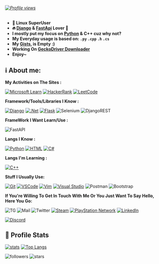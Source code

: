 
###### <span style="text-align: center;">[![Profile views](https://profile-counter.glitch.me/ZenMaxe/count.svg)](https://github.com/ZenMaxe)</span>

- **💪 Linux SuperUser**
- **🔥 [Django](https://www.djangoproject.com/) & [FastApi](https://fastapi.tiangolo.com/) Lover 💖**
- **I mostly put my focus on [Python](https://python.org) & C++ cuz why not?**
- **My Everyday usage is based on: `.py` `.cpp` `.h` `.cs`**
- **My [Gists](https://gist.github.com/ZenMaxe), is Empty :)**
- **Working On [GeckoDriver Downloader](https://github.com/ZenMaxe/GeckoDriver-Downlaoder)**
- **Enjoy~**

## ℹ️ **About me**:

**My Activities on The Sites :**

[![Microsoft Learn](https://img.shields.io/badge/Microsoft_Learn-258ffa?style=for-the-badge&logo=microsoft&logoColor=white)](https://docs.microsoft.com/en-us/users/wilsonweber-6167/)
[![HackerRank](https://img.shields.io/badge/-Hackerrank-2EC866?style=for-the-badge&logo=HackerRank&logoColor=white)](https://www.hackerrank.com/sanjabian_ho)
[![LeetCode](https://img.shields.io/badge/LeetCode-000000?style=for-the-badge&logo=LeetCode&logoColor=#d16c06)](https://leetcode.com/ZenMaxe/)

**Framework/Tools/Libraries I Know :**

[![Django](https://img.shields.io/badge/-Django-%232c3e50?style=for-the-badge&logo=django)](https://www.djangoproject.com/)
[![.Net](https://img.shields.io/badge/.NET-%232c3e50?style=for-the-badge&logo=.net&logoColor=white)](https://dotnet.microsoft.com/en-us/)
[![Flask](https://img.shields.io/badge/flask-%23000.svg?style=for-the-badge&logo=flask&logoColor=white)](https://flask.palletsprojects.com/en/2.2.0/)
![Selenium](https://img.shields.io/badge/-selenium-%43B02A?style=for-the-badge&logo=selenium&logoColor=white)
![DjangoREST](https://img.shields.io/badge/DJANGO-REST-ff1709?style=for-the-badge&logo=django&logoColor=white&color=ff1709&labelColor=gray)

**FrameWork I Want Learn/Use :**

  ![FastAPI](https://img.shields.io/badge/FastAPI-005571?style=for-the-badge&logo=fastapi)

**Langs I Know :**

[![Python](https://img.shields.io/badge/-Python-%232c3e50?style=for-the-badge&logo=python)](https://python.org)
[![HTML](https://img.shields.io/badge/-HTML-%232c3e50?style=for-the-badge&logo=html5)](https://html.com)
[![C#](https://img.shields.io/badge/c%23-%232c3e50.svg?style=for-the-badge&logo=c-sharp&logoColor=white)](https://docs.microsoft.com/en-us/dotnet/csharp/)


**Langs I'm Learning :**

  [![C++](https://img.shields.io/badge/c++-%2300599C.svg?style=for-the-badge&logo=c%2B%2B&logoColor=white)](https://www.cplusplus.com/)


**Stuff I Usually Use:**

[![Git](https://img.shields.io/badge/-Git-%23F05032?style=for-the-badge&logo=git&logoColor=%23ffffff)](https://git-scm.com)
[![VSCode](https://img.shields.io/badge/-VSCode-%23007ACC?style=for-the-badge&logo=visual-studio-code)](https://code.visualstudio.com/)
[![Vim](https://img.shields.io/badge/-Vim-darkgreen?style=for-the-badge&logo=vim)](https://vim.org)
[![Visual Studio](https://img.shields.io/badge/-Visual%20Studio-%23007ACC?style=for-the-badge&logo=visual-studio&logoColor=%23ffffff)](https://visualstudio.microsoft.com/)
![Postman](https://img.shields.io/badge/Postman-FF6C37?style=for-the-badge&logo=postman&logoColor=white)
![Bootstrap](https://img.shields.io/badge/bootstrap-%23563D7C.svg?style=for-the-badge&logo=bootstrap&logoColor=white)


**If You're Willing To Get In Touch With Me Or You Just Want To Say Hello, Here You Go:**

![TG](https://img.shields.io/badge/-WilsonWeber-1ca0f1?style=flat-square&logo=telegram&logoColor=white&link=https://t.me/WilsonWeber)
![Mail](https://img.shields.io/badge/-Sanjabian.Ho@Gmail.com-000fff?style=flat-square&logo=Gmail&logoColor=white&link=mailto:sanjabian.ho@gmail.com)
![Twitter](https://img.shields.io/badge/-ZenMaxe-%231DA1F2.svg?style=flat-square&logo=Twitter&logoColor=white&link=https://twitter.com/zenmaxe)
[![Steam](https://img.shields.io/badge/-ZenMaxe2-%23000000.svg?style=flat-square&logo=steam&logoColor=white)](https://steamcommunity.com/id/ZenMaxe2)
[![PlayStation Network](https://img.shields.io/badge/-ZenMaxe-%230070D1.svg?style=flat-square&logo=Playstation&logoColor=white)](https://psnprofiles.com/ZenMaxe)
[![LinkedIn](https://img.shields.io/badge/linkedin-%230077B5.svg?style=flat-square&logo=linkedin&logoColor=white)](https://www.linkedin.com/in/hossein-sanjabian-472a8b226/)

[![Discord](https://discord.c99.nl/widget/theme-2/536501937084956692.png)](https://discord.com)


##  🐙 **Profile Stats**

[![stats](https://github-readme-stats.vercel.app/api?username=ZenMaxe&count_private=true&show_icons=true&theme=gruvbox)](https://github.com/ZenMaxe)
[![Top Langs](https://github-readme-stats.vercel.app/api/top-langs/?username=ZenMaxe&layout=compact)](https://github.com/ZenMaxe/github-readme-stats)


![followers](https://img.shields.io/github/followers/ZenMaxe?color=pink&label=Followers&style=for-the-badge)
![stars](https://img.shields.io/github/stars/ZenMaxe?affiliations=OWNER&color=pink&style=for-the-badge)

